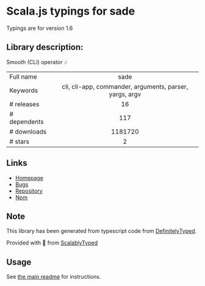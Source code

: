 
# Scala.js typings for sade

Typings are for version 1.6

## Library description:
Smooth (CLI) operator 🎶

|                    |                 |
| ------------------ | :-------------: |
| Full name          | sade |
| Keywords           | cli, cli-app, commander, arguments, parser, yargs, argv |
| # releases         | 16 |
| # dependents       | 117 |
| # downloads        | 1181720 |
| # stars            | 2 |

## Links
- [Homepage](https://github.com/lukeed/sade#readme)
- [Bugs](https://github.com/lukeed/sade/issues)
- [Repository](https://github.com/lukeed/sade)
- [Npm](https://www.npmjs.com/package/sade)
    


## Note
This library has been generated from typescript code from [DefinitelyTyped](https://definitelytyped.org).

Provided with :purple_heart: from [ScalablyTyped](https://github.com/oyvindberg/ScalablyTyped)

## Usage
See [the main readme](../../readme.md) for instructions.



